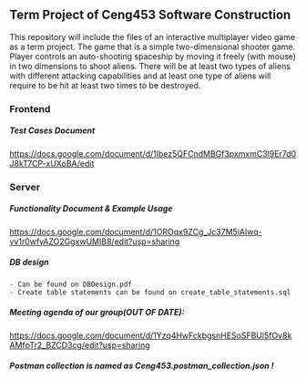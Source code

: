 

## Term Project of Ceng453 Software Construction

This repository will include the files of an interactive multiplayer video game as a term project. The game that is a simple two-dimensional shooter game. Player controls an auto-shooting spaceship by moving it freely (with mouse) in two dimensions to shoot aliens. There will be at least two types of aliens with different attacking capabilities and at least one type of aliens will require to be hit at least two times to be destroyed.

### Frontend

##### Test Cases Document

https://docs.google.com/document/d/1lbez5QFCndMBGf3pxmxmC3l9Er7d0J8kT7CP-xUXoBA/edit

### Server

##### Functionality Document & Example Usage

https://docs.google.com/document/d/1OROqx9ZCg_Jc37M5iAIwq-vv1r0wfyAZO2GgxwUMIB8/edit?usp=sharing

##### DB design
	- Can be found on DBDesign.pdf
	- Create table statements can be found on create_table_statements.sql


##### Meeting agenda of our group(OUT OF DATE):

https://docs.google.com/document/d/1Yzq4HwFckbgsnHESoSFBUl5fOv8kAMfpTr2_BZCD3cg/edit?usp=sharing


##### Postman collection is named as Ceng453.postman_collection.json !
